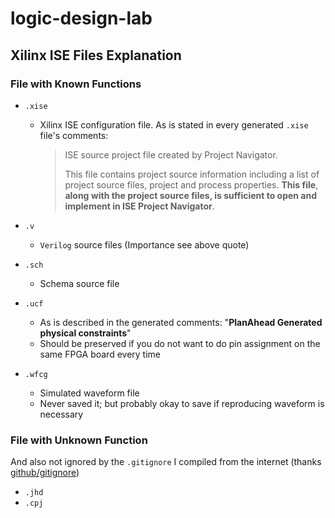 # logic-design-lab

## Xilinx ISE Files Explanation

### File with Known Functions

* `.xise`
  * Xilinx ISE configuration file. As is stated in every generated `.xise` file's comments:
    >  ISE source project file created by Project Navigator.
    >
    > This file contains project source information including a list of
    > project source files, project and process properties.  **This file**,
    > **along with the project source files, is sufficient to open and**
    > **implement in ISE Project Navigator**.

* `.v`
  * `Verilog` source files (Importance see above quote)
* `.sch`
  * Schema source file
* `.ucf`
  * As is described in the generated comments: "**PlanAhead Generated physical constraints**"
  * Should be preserved if you do not want to do pin assignment on the same FPGA board every time
* `.wfcg`
  * Simulated waveform file
  * Never saved it; but probably okay to save if reproducing waveform is necessary

### File with Unknown Function

And also not ignored by the `.gitignore` I compiled from the internet (thanks [github/gitignore](https://github.com/github/gitignore/blob/main/Global/XilinxISE.gitignore))

* `.jhd`
* `.cpj`
